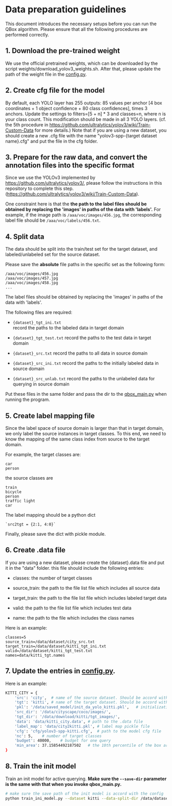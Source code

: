 # Data preparation guidelines

This document introduces the necessary setups before you can run the QBox algorithm. Please ensure that all the following procedures are performed correctly.

## 1. Download the pre-trained weight

We use the official pretrained weights, which can be downloaded by the script weights/download_yolov3_weights.sh. After that, please update the path of the weight file in the [config.py](config.py).

## 2. Create cfg file for the model

By default, each YOLO layer has 255 outputs: 85 values per anchor [4 box coordinates + 1 object confidence + 80 class confidences], times 3 anchors. Update the settings to filters=[5 + n] * 3 and classes=n, where n is your class count. This modification should be made in all 3 YOLO layers. (cf. the 5th procedure in https://github.com/ultralytics/yolov3/wiki/Train-Custom-Data for more details.) Note that if you are using a new dataset, you should create a new .cfg file with the name "yolov3-spp-{target dataset name}.cfg" and put the file in the cfg folder.

## 3. Prepare for the raw data, and convert the annotation files into the specific format

Since we use the YOLOv3 implemented by https://github.com/ultralytics/yolov3/, please follow the instructions in this repository to complete this step. (https://github.com/ultralytics/yolov3/wiki/Train-Custom-Data).

One constraint here is that the **the path to the label files should be obtained by replacing the 'images' in paths of the data with 'labels'.** For example, if the image path is `/aaa/voc/images/456.jpg`, the corresponding label file should be `/aaa/voc/labels/456.txt`.

## 4. Split data

The data should be split into the train/test set for the target dataset, and labeled/unlabeled set for the source dataset.

Please save the **absolute** file paths in the specific set as the following form:
```
/aaa/voc/images/456.jpg
/aaa/voc/images/457.jpg
/aaa/voc/images/458.jpg
...
```
The label files should be obtained by replacing the 'images' in paths of the data with 'labels'.

The following files are required: 
- `{dataset}_tgt_ini.txt`  
record the paths to the labeled data in target domain

- `{dataset}_tgt_test.txt`
record the paths to the test data in target domain

- `{dataset}_src.txt` 
record the paths to all data in source domain

- `{dataset}_src_ini.txt`
record the paths to the initially labeled data in source domain

- `{dataset}_src_unlab.txt`
record the paths to the unlabeled data for querying in source domain

Put these files in the same folder and pass the dir to the [qbox_main.py](qbox_main.py) when running the program.

## 5. Create label mapping file

Since the label space of source domain is larger than that in target domain, we only label the source instances in target classes. To this end, we need to know the mapping of the same class index from source to the target domain.

For example, the target classes are:
```
car
person
```

the source classes are
```
train
bicycle
person
traffic light
car
```

The label mapping should be a python dict
```
`src2tgt = {2:1, 4:0}`
```

Finally, please save the dict with pickle module.

## 6. Create .data file

If you are using a new dataset, please create the {dataset}.data file and put it in the "data" folder. this file should include the following entries:

- classes: the number of target classes

- source_train: the path to the file list file which includes all source data

- target_train: the path to the file list file which includes labeled target data

- valid: the path to the file list file which includes test data

- name: the path to the file which includes the class names


Here is an example:
```
classes=5
source_train=/data/dataset/city_src.txt
target_train=/data/dataset/kitti_tgt_ini.txt
valid=/data/dataset/kitti_tgt_test.txt
names=data/kitti_tgt.names
```

## 7. Update the entries in [config.py](config.py).

Here is an example:
```bash
KITTI_CITY = {
    'src': 'city',  # name of the source dataset. Should be accord with the split file, cfg file, .data file, .names file, etc.
    'tgt': 'kitti', # name of the target dataset. Should be accord with the split file, cfg file, .data file, .names file, etc.
    'pkl': '/data/saved_model/init_da_yolo_kitti.pkl',   # initialization model path (to eliminate the randomness)
    'src_dir': '/data/cityscape/coco/images/',
    'tgt_dir': '/data/download/kitti/tgt_images/',
    'data': 'data/kitti_city.data', # path to the .data file
    'label_map': 'data/city2kitti.pkl', # label map pickle file
    'cfg': 'cfg/yolov3-spp-kitti.cfg',  # path to the model cfg file
    'nc': 5,    # number of target classes
    'budget': 40000,    # budget for one query
    'min_area': 37.15854492187502   # the 10th percentile of the box area in the initially labeled set
}
```

## 8. Train the init model

Train an init model for active querying. **Make sure the `--save-dir` parameter is the same with that when you invoke qbox_main.py.**

```bash
# make sure the save path of the init model is accord with the config
python train_ini_model.py --dataset kitti --data-split-dir /data/dataset/ --save-dir /data/saved_model/
```


